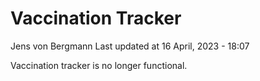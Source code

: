 Vaccination Tracker
================
Jens von Bergmann
Last updated at 16 April, 2023 - 18:07

Vaccination tracker is no longer functional.
